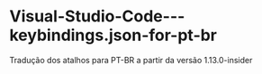 # Visual-Studio-Code---keybindings.json-for-pt-br
Tradução dos atalhos para PT-BR a partir da versão 1.13.0-insider
